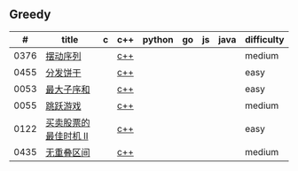 

## Greedy
| # | title | c | c++ | python | go | js | java | difficulty |
|---| ----- | -------- | ---------- | ---------- | ---------- | ---------- | ---------- | ---------- |
|0376|[摆动序列](https://leetcode-cn.com/problems/wiggle-subsequence/) |  | [c++](https://github.com/VJaGG/leetcode/blob/master/greedy/376.%20%E6%91%86%E5%8A%A8%E5%BA%8F%E5%88%97.cpp) | | | | |medium|
|0455|[分发饼干](https://leetcode-cn.com/problems/assign-cookies/) |  | [c++](https://github.com/VJaGG/leetcode/blob/master/greedy/455.%20%E5%88%86%E5%8F%91%E9%A5%BC%E5%B9%B2.cpp) | | | | |easy|
|0053|[最大子序和](https://leetcode-cn.com/problems/maximum-subarray/) |  | [c++](https://github.com/VJaGG/leetcode/blob/master/greedy/53.%20%E6%9C%80%E5%A4%A7%E5%AD%90%E5%BA%8F%E5%92%8C.cpp) | | | | |easy|
|0055|[跳跃游戏](https://leetcode-cn.com/problems/jump-game-ii/) |  | [c++](https://github.com/VJaGG/leetcode/blob/master/greedy/55.%20%E8%B7%B3%E8%B7%83%E6%B8%B8%E6%88%8F.cpp) | | | | |medium|
|0122|[买卖股票的最佳时机 II](https://leetcode-cn.com/problems/best-time-to-buy-and-sell-stock-ii/) |  | [c++](https://github.com/VJaGG/leetcode/blob/master/greedy/122.%E4%B9%B0%E5%8D%96%E8%82%A1%E7%A5%A8%E7%9A%84%E6%9C%80%E4%BD%B3%E6%97%B6%E6%9C%BAII.cpp) | | | | |easy|
|0435|[无重叠区间](https://leetcode-cn.com/problems/non-overlapping-intervals/) |  | [c++](https://github.com/VJaGG/leetcode/blob/master/greedy/435.%20%E6%97%A0%E9%87%8D%E5%8F%A0%E5%8C%BA%E9%97%B4.cpp) | | | | |medium|

